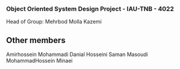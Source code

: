 ### Object Oriented System Design Project - IAU-TNB - 4022
Head of Group:  Mehrbod Molla Kazemi

## Other members
Amirhossein Mohammadi
Danial Hosseini
Saman Masoudi
MohammadHossein Minaei
